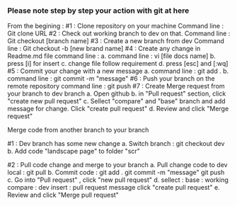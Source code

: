 ### Please note step by step your action with git at here
From the begining :
#1 : Clone repository on your machine
     Command line : Git clone URL
#2 : Check out working branch to dev on that.
     Command line : Git checkout [branch name]
#3 : Create a new branch from dev 
     Command line : Git checkout -b [new brand name]
#4 : Create any change in Readme.md file 
     command line :
     a. command line : vi [file docs name]
     b. press [i] for insert
     c. change file follow requirement
     d. press [esc] and [:wq]
#5 : Commit your change with a new message
     a. command line : git add .
     b. command line : git commit -m "message"
#6 : Push your branch on the remote repository
     command line : git push
#7 : Create Merge request from your branch to dev branch
     a. Open github
     b. in "Pull request" section, click "create new pull request"
     c. Sellect "compare" and "base" branch and add message for change. Click "create pull request"
     d. Review and click "Merge request"
     
Merge code from another branch to your branch

#1 : Dev branch has some new change
    a. Switch branch : git checkout dev
    b. Add code "landscape page" to folder "scr"
    
#2 : Pull code change and merge to your branch
    a. Pull change code to dev local : git pull
    b. Commit code : git add .
                     git commit -m "message"
                     git push
    c. Go into "Pull request" , click "new pull request"
    d. sellect : base : working
                 compare : dev
       insert : pull request message
       click "create pull request"
    e. Review and click "Merge pull request"
